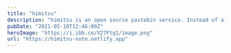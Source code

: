 ```yaml
---
title: "himitsu"
description: "himitsu is an open source pastebin service. Instead of a login system, JWT secrets are provided so you still have power over your data without having to register/login."
pubDate: "2021-05-10T12:46:00Z"
heroImage: "https://i.ibb.co/V27Ftg1/image.png"
url: "https://himitsu-note.netlify.app"
---
```

